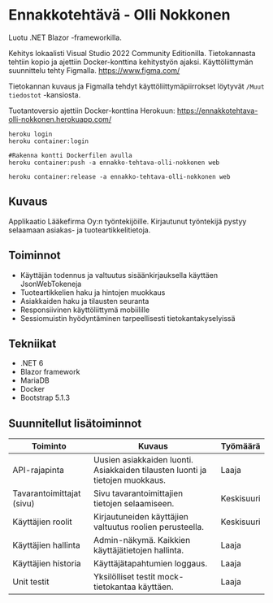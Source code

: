# Ennakkotehtävä - Olli Nokkonen

Luotu .NET Blazor -frameworkilla.

Kehitys lokaalisti Visual Studio 2022 Community Editionilla.
Tietokannasta tehtiin kopio ja ajettiin Docker-konttina kehitystyön ajaksi.
Käyttöliittymän suunnittelu tehty Figmalla. https://www.figma.com/

Tietokannan kuvaus ja Figmalla tehdyt käyttöliittymäpiirrokset löytyvät `/Muut tiedostot` -kansiosta.

Tuotantoversio ajettiin Docker-konttina Herokuun:
https://ennakkotehtava-olli-nokkonen.herokuapp.com/

```
heroku login
heroku container:login

#Rakenna kontti Dockerfilen avulla
heroku container:push -a ennakko-tehtava-olli-nokkonen web

heroku container:release -a ennakko-tehtava-olli-nokkonen web
```


## Kuvaus
Applikaatio Lääkefirma Oy:n työntekijöille. Kirjautunut työntekijä pystyy selaamaan asiakas- ja tuoteartikkelitietoja.

## Toiminnot
- Käyttäjän todennus ja valtuutus sisäänkirjauksella käyttäen JsonWebTokeneja
- Tuoteartikkelien haku ja hintojen muokkaus
- Asiakkaiden haku ja tilausten seuranta
- Responsiivinen käyttöliittymä mobiilille
- Sessiomuistin hyödyntäminen tarpeellisesti tietokantakyselyissä

## Tekniikat
- .NET 6
- Blazor framework
- MariaDB
- Docker
- Bootstrap 5.1.3

## Suunnitellut lisätoiminnot

| Toiminto                    | Kuvaus                                                                        |   Työmäärä  |
| --------------------------- | ----------------------------------------------------------------------------- | ----------- |
| API-rajapinta               | Uusien asiakkaiden luonti. Asiakkaiden tilausten luonti ja tietojen muokkaus. |    Laaja    |
| Tavarantoimittajat (sivu)   | Sivu tavarantoimittajien tietojen selaamiseen.                                |  Keskisuuri |
| Käyttäjien roolit           | Kirjautuneiden käyttäjien valtuutus roolien perusteella.                      |  Keskisuuri |
| Käyttäjien hallinta         | Admin-näkymä. Kaikkien käyttäjätietojen hallinta.                             |    Laaja    |
| Käyttäjien historia         | Käyttäjätapahtumien loggaus.                                                  |    Laaja    |
| Unit testit                 | Yksilölliset testit mock-tietokantaa käyttäen.                                |    Laaja    |
